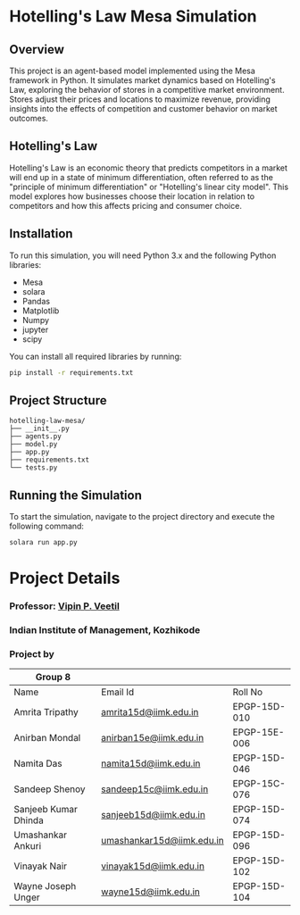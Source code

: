 # Hotelling's Law Mesa Simulation

## Overview

This project is an agent-based model implemented using the Mesa framework in Python. It simulates market dynamics based on Hotelling's Law, exploring the behavior of stores in a competitive market environment. Stores adjust their prices and locations to maximize revenue, providing insights into the effects of competition and customer behavior on market outcomes.

## Hotelling's Law

Hotelling's Law is an economic theory that predicts competitors in a market will end up in a state of minimum differentiation, often referred to as the "principle of minimum differentiation" or "Hotelling's linear city model". This model explores how businesses choose their location in relation to competitors and how this affects pricing and consumer choice.

## Installation

To run this simulation, you will need Python 3.x and the following Python libraries:

- Mesa
- solara
- Pandas
- Matplotlib
- Numpy
- jupyter
- scipy

You can install all required libraries by running:

```bash
pip install -r requirements.txt
```

## Project Structure

```plaintext
hotelling-law-mesa/
├── __init__.py
├── agents.py
├── model.py
├── app.py
├── requirements.txt
└── tests.py
```

## Running the Simulation

To start the simulation, navigate to the project directory and execute the following command:

```bash
solara run app.py
```

# Project Details

### Professor: [Vipin P. Veetil](https://www.vipinveetil.com/)
### Indian Institute of Management, Kozhikode

### Project by

| Group 8 |                           |               |
|-|---------------------------|---------------|
| Name | Email Id                  | Roll No       |
| Amrita Tripathy | amrita15d@iimk.edu.in     | EPGP-15D-010  |
| Anirban Mondal | anirban15e@iimk.edu.in    | EPGP-15E-006  |
| Namita Das | namita15d@iimk.edu.in     | EPGP-15D-046  |
| Sandeep Shenoy | sandeep15c@iimk.edu.in    | EPGP-15C-076  |
| Sanjeeb Kumar Dhinda | sanjeeb15d@iimk.edu.in | EPGP-15D-074  |
| Umashankar Ankuri | umashankar15d@iimk.edu.in | EPGP-15D-096  |
| Vinayak Nair | vinayak15d@iimk.edu.in    | EPGP-15D-102  |
| Wayne Joseph Unger | wayne15d@iimk.edu.in    | EPGP-15D-104  |


